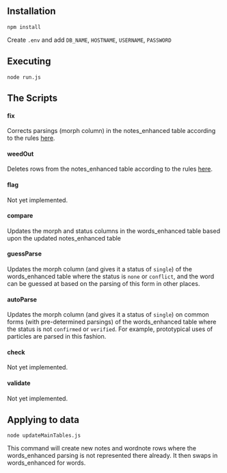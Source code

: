 ## Installation

`npm install`

Create `.env` and add `DB_NAME`, `HOSTNAME`, `USERNAME`, `PASSWORD`

## Executing

`node run.js`

## The Scripts

#### fix

Corrects parsings (morph column) in the notes_enhanced table according to the rules [here](https://docs.google.com/document/d/1VcXFAvxROGsA7NLHCzb8ZaToI_1NWuHgunY5znukR0g/edit#).

#### weedOut

Deletes rows from the notes_enhanced table according to the rules [here](https://docs.google.com/document/d/1VcXFAvxROGsA7NLHCzb8ZaToI_1NWuHgunY5znukR0g/edit#).

#### flag

Not yet implemented.

#### compare

Updates the morph and status columns in the words_enhanced table based upon the updated notes_enhanced table

#### guessParse

Updates the morph column (and gives it a status of `single`) of the words_enhanced table where the status is `none`
or `conflict`, and the word can be guessed at based on the parsing of this form in other places.

#### autoParse

Updates the morph column (and gives it a status of `single`) on common forms (with pre-determined parsings) of the
words_enhanced table where the status is not `confirmed` or `verified`. For example, prototypical uses of particles
are parsed in this fashion.

#### check

Not yet implemented.

#### validate

Not yet implemented.

## Applying to data

`node updateMainTables.js`

This command will create new notes and wordnote rows where the words_enhanced parsing is not represented there
already. It then swaps in words_enhanced for words.
